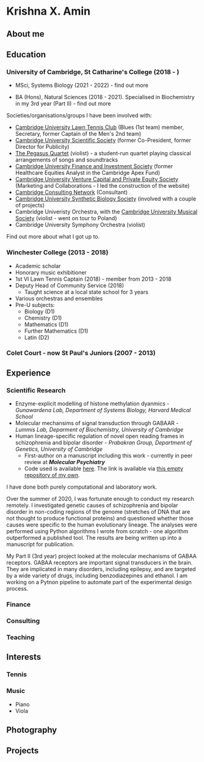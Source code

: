# Krishna X. Amin

## About me

## Education

### University of Cambridge, St Catharine's College (2018 - )
* MSci, Systems Biology (2021 - 2022) - find out more

* BA (Hons), Natural Sciences (2018 - 2021). Specialised in Biochemistry in my 3rd year (Part II) - find out more 

Societies/organisations/groups I have been involved with:
* [Cambridge University Lawn Tennis Club](https://cultc.soc.srcf.net/) (Blues (1st team) member, Secretary, former Captain of the Men's 2nd team)
* [Cambridge University Scientific Society](http://scisoc.com/) (former Co-President, former Director for Publicity)
* [The Pegasus Quartet](https://www.christopherkzcheng.com/pegasus-strings) (violist) - a student-run quartet playing classical arrangements of songs and soundtracks
* [Cambridge University Finance and Investment Society](https://www.cufis.co.uk/) (former Healthcare Equities Analyst in the Cambridge Apex Fund)
* [Cambridge University Venture Capital and Private Equity Society](https://www.cuvcpe.com/) (Marketing and Collaborations - I led the construction of the website)
* [Cambridge Consulting Network](https://www.cambridgeconsultingnetwork.co/cambridge) (Consultant)
* [Cambridge University Synthetic Biology Society](http://cusbs.soc.srcf.net/) (involved with a couple of projects)
* Cambridge Univeristy Orchestra, with the [Cambridge University Musical Society](https://cums.org.uk/) (violist - went on tour to Poland)
* Cambridge University Symphony Orchestra (violist)

Find out more about what I got up to.

### Winchester College (2013 - 2018)
* Academic scholar 
* Honorary music exhibitioner 
* 1st VI Lawn Tennis Captain (2018) - member from 2013 - 2018 
* Deputy Head of Community Service (2018)
  * Taught science at a local state school for 3 years
* Various orchestras and ensembles
* Pre-U subjects:
  * Biology (D1)
  * Chemistry (D1)
  * Mathematics (D1)
  * Further Mathematics (D1)
  * Latin (D2)

### Colet Court - now St Paul's Juniors (2007 - 2013)

## Experience

### Scientific Research
* Enzyme-explicit modelling of histone methylation dyanmics - _Gunawardena Lab, Department of Systems Biology, Harvard Medical School_
* Molecular mechansims of signal transduction through GABAAR - _Lummis Lab, Deparment of Biochemistry, University of Cambridge_ 
* Human lineage-specific regulation of novel open reading frames in schizophrenia and bipolar disorder - _Prabakran Group, Department of Genetics, University of Cambridge_ 
  * First-author on a manuscript including this work - currently in peer review at _**Molecular Psychiatry**_ 
  * Code used is available [here](https://github.com/PrabakaranGroup/norfs_in_neuropsychiatric_disorders/tree/master/norf_har_te_association "Published repository on the Group's GitHub"). The link is available via [this empty repository of my own](https://github.com/krishnaxamin/norfs_in_scz_bd "An empty repository with the link to the repository on the Group's GitHub"). 


I have done both purely computational and laboratory work. 

Over the summer of 2020, I was fortunate enough to conduct my research remotely. I investigated genetic causes of schizophrenia and bipolar disorder in non-coding regions of the genome (stretches of DNA that are not thought to produce functional proteins) and questioned whether those causes were specific to the human evolutionary lineage. The analyses were performed using Python algorithms I wrote from scratch - one algorithm outperformed a published tool. The results are being written up into a manuscript for publication.

My Part II (3rd year) project looked at the molecular mechanisms of GABAA receptors. GABAA receptors are important signal transducers in the brain. They are implicated in many disorders, including epilepsy, and are targeted by a wide variety of drugs, including benzodiazepines and ethanol. I am working on a Pytnon pipeline to automate part of the experimental design process.

### Finance 

### Consulting

### Teaching

## Interests

### Tennis

### Music
* Piano 
* Viola

## Photography 

## Projects


